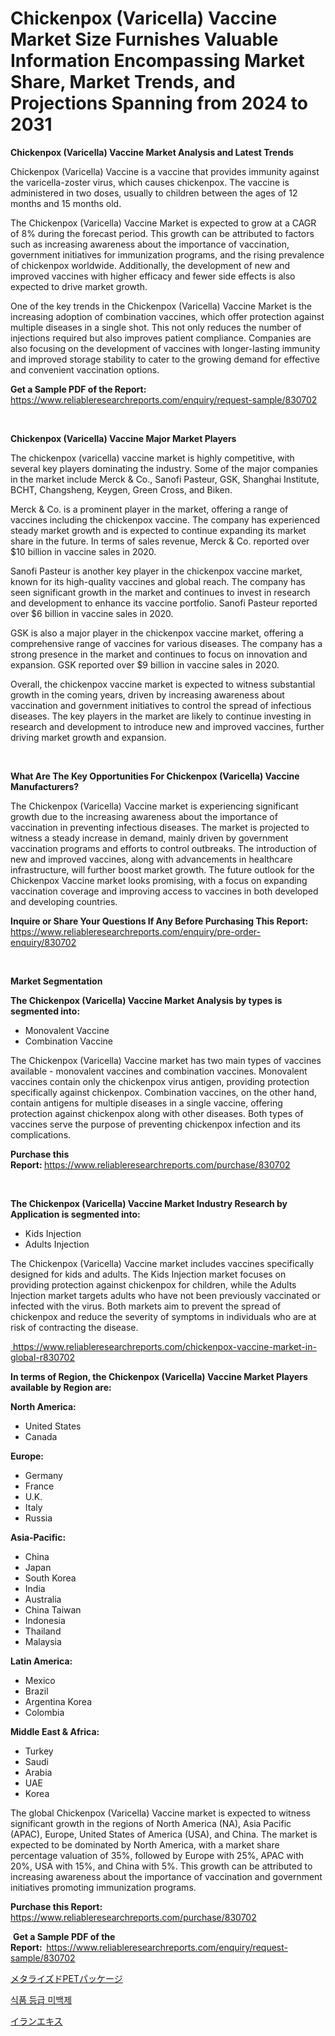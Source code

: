<p><h1>Chickenpox (Varicella) Vaccine Market Size Furnishes Valuable Information Encompassing Market Share, Market Trends, and Projections Spanning from 2024 to 2031</h1></p><p><strong>Chickenpox (Varicella) Vaccine Market Analysis and Latest Trends</strong></p>
<p><p>Chickenpox (Varicella) Vaccine is a vaccine that provides immunity against the varicella-zoster virus, which causes chickenpox. The vaccine is administered in two doses, usually to children between the ages of 12 months and 15 months old.</p><p>The Chickenpox (Varicella) Vaccine Market is expected to grow at a CAGR of 8% during the forecast period. This growth can be attributed to factors such as increasing awareness about the importance of vaccination, government initiatives for immunization programs, and the rising prevalence of chickenpox worldwide. Additionally, the development of new and improved vaccines with higher efficacy and fewer side effects is also expected to drive market growth.</p><p>One of the key trends in the Chickenpox (Varicella) Vaccine Market is the increasing adoption of combination vaccines, which offer protection against multiple diseases in a single shot. This not only reduces the number of injections required but also improves patient compliance. Companies are also focusing on the development of vaccines with longer-lasting immunity and improved storage stability to cater to the growing demand for effective and convenient vaccination options.</p></p>
<p><strong>Get a Sample PDF of the Report:&nbsp;</strong> <a href="https://www.reliableresearchreports.com/enquiry/request-sample/830702">https://www.reliableresearchreports.com/enquiry/request-sample/830702</a></p>
<p>&nbsp;</p>
<p><strong>Chickenpox (Varicella) Vaccine Major Market Players</strong></p>
<p><p>The chickenpox (varicella) vaccine market is highly competitive, with several key players dominating the industry. Some of the major companies in the market include Merck & Co., Sanofi Pasteur, GSK, Shanghai Institute, BCHT, Changsheng, Keygen, Green Cross, and Biken.</p><p>Merck & Co. is a prominent player in the market, offering a range of vaccines including the chickenpox vaccine. The company has experienced steady market growth and is expected to continue expanding its market share in the future. In terms of sales revenue, Merck & Co. reported over $10 billion in vaccine sales in 2020.</p><p>Sanofi Pasteur is another key player in the chickenpox vaccine market, known for its high-quality vaccines and global reach. The company has seen significant growth in the market and continues to invest in research and development to enhance its vaccine portfolio. Sanofi Pasteur reported over $6 billion in vaccine sales in 2020.</p><p>GSK is also a major player in the chickenpox vaccine market, offering a comprehensive range of vaccines for various diseases. The company has a strong presence in the market and continues to focus on innovation and expansion. GSK reported over $9 billion in vaccine sales in 2020.</p><p>Overall, the chickenpox vaccine market is expected to witness substantial growth in the coming years, driven by increasing awareness about vaccination and government initiatives to control the spread of infectious diseases. The key players in the market are likely to continue investing in research and development to introduce new and improved vaccines, further driving market growth and expansion.</p></p>
<p>&nbsp;</p>
<p><strong>What Are The Key Opportunities For Chickenpox (Varicella) Vaccine Manufacturers?</strong></p>
<p><p>The Chickenpox (Varicella) Vaccine market is experiencing significant growth due to the increasing awareness about the importance of vaccination in preventing infectious diseases. The market is projected to witness a steady increase in demand, mainly driven by government vaccination programs and efforts to control outbreaks. The introduction of new and improved vaccines, along with advancements in healthcare infrastructure, will further boost market growth. The future outlook for the Chickenpox Vaccine market looks promising, with a focus on expanding vaccination coverage and improving access to vaccines in both developed and developing countries.</p></p>
<p><strong>Inquire or Share Your Questions If Any Before Purchasing This Report:</strong> <a href="https://www.reliableresearchreports.com/enquiry/pre-order-enquiry/830702">https://www.reliableresearchreports.com/enquiry/pre-order-enquiry/830702</a></p>
<p>&nbsp;</p>
<p><strong>Market Segmentation</strong></p>
<p><strong>The Chickenpox (Varicella) Vaccine Market Analysis by types is segmented into:</strong></p>
<p><ul><li>Monovalent Vaccine</li><li>Combination Vaccine</li></ul></p>
<p><p>The Chickenpox (Varicella) Vaccine market has two main types of vaccines available - monovalent vaccines and combination vaccines. Monovalent vaccines contain only the chickenpox virus antigen, providing protection specifically against chickenpox. Combination vaccines, on the other hand, contain antigens for multiple diseases in a single vaccine, offering protection against chickenpox along with other diseases. Both types of vaccines serve the purpose of preventing chickenpox infection and its complications.</p></p>
<p><strong>Purchase this Report:&nbsp;</strong><a href="https://www.reliableresearchreports.com/purchase/830702">https://www.reliableresearchreports.com/purchase/830702</a></p>
<p>&nbsp;</p>
<p><strong>The Chickenpox (Varicella) Vaccine Market Industry Research by Application is segmented into:</strong></p>
<p><ul><li>Kids Injection</li><li>Adults Injection</li></ul></p>
<p><p>The Chickenpox (Varicella) Vaccine market includes vaccines specifically designed for kids and adults. The Kids Injection market focuses on providing protection against chickenpox for children, while the Adults Injection market targets adults who have not been previously vaccinated or infected with the virus. Both markets aim to prevent the spread of chickenpox and reduce the severity of symptoms in individuals who are at risk of contracting the disease.</p></p>
<p><a href="https://www.reliableresearchreports.com/chickenpox-vaccine-market-in-global-r830702">&nbsp;https://www.reliableresearchreports.com/chickenpox-vaccine-market-in-global-r830702</a></p>
<p><strong>In terms of Region, the Chickenpox (Varicella) Vaccine Market Players available by Region are:</strong></p>
<p>
    <p> <strong> North America: </strong>
        <ul>
            <li>United States</li>
            <li>Canada</li>
        </ul>
        </p> 
    <p> <strong> Europe: </strong>
        <ul>
            <li>Germany</li>
            <li>France</li>
            <li>U.K.</li>
            <li>Italy</li>
            <li>Russia</li>
        </ul>
        </p> 
    <p> <strong> Asia-Pacific: </strong>
        <ul>
            <li>China</li>
            <li>Japan</li>
            <li>South Korea</li>
            <li>India</li>
            <li>Australia</li>
            <li>China Taiwan</li>
            <li>Indonesia</li>
            <li>Thailand</li>
            <li>Malaysia</li>
        </ul>
        </p> 
    <p> <strong> Latin America: </strong>
        <ul>
            <li>Mexico</li>
            <li>Brazil</li>
            <li>Argentina Korea</li>
            <li>Colombia</li>
        </ul>
        </p> 
    <p> <strong> Middle East & Africa: </strong>
        <ul>
            <li>Turkey</li>
            <li>Saudi</li>
            <li>Arabia</li>
            <li>UAE</li>
            <li>Korea</li>
        </ul>
    </p>
    </p>
<p><p>The global Chickenpox (Varicella) Vaccine market is expected to witness significant growth in the regions of North America (NA), Asia Pacific (APAC), Europe, United States of America (USA), and China. The market is expected to be dominated by North America, with a market share percentage valuation of 35%, followed by Europe with 25%, APAC with 20%, USA with 15%, and China with 5%. This growth can be attributed to increasing awareness about the importance of vaccination and government initiatives promoting immunization programs.</p></p>
<p><strong>Purchase this Report: </strong><a href="https://www.reliableresearchreports.com/purchase/830702">https://www.reliableresearchreports.com/purchase/830702</a></p>
<p>&nbsp;<strong>Get a Sample PDF of the Report:&nbsp;&nbsp;</strong><a href="https://www.reliableresearchreports.com/enquiry/request-sample/830702">https://www.reliableresearchreports.com/enquiry/request-sample/830702</a></p>
<p><strong></strong></p>
<p><p><a href="https://github.com/oqoeusbvpadwjs08/Market-Research-Report-List-2/blob/main/2750835104480.md">メタライズドPETパッケージ</a></p><p><a href="https://github.com/CliftonFisher9067/Market-Research-Report-List-2/blob/main/476074497989.md">식품 등급 미백제</a></p><p><a href="https://github.com/KaliMetz2023/Market-Research-Report-List-1/blob/main/5912421104479.md">イランエキス</a></p></p>